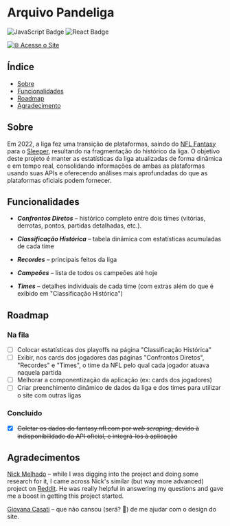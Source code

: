 # Arquivo Pandeliga

![JavaScript Badge](https://img.shields.io/badge/JavaScript-F7DF1C?style=for-the-badge&logo=javascript&logoColor=black)
![React Badge](https://img.shields.io/badge/React-61DAFB?style=for-the-badge&logo=react&logoColor=000000)

[![🌐 Acesse o Site](https://img.shields.io/badge/🌐_Acesse_o_Site-arquivo--pandeliga.vercel.app-292c31?style=for-the-badge)](https://arquivo-pandeliga.vercel.app/)

## Índice

- [Sobre](#sobre)
- [Funcionalidades](#funcionalidades)
- [Roadmap](#roadmap)
- [Agradecimento](#agradecimento)

## Sobre

Em 2022, a liga fez uma transição de plataformas, saindo do [NFL Fantasy](https://fantasy.nfl.com/) para o [Sleeper](https://sleeper.com/), resultando na fragmentação do histórico da liga. O objetivo deste projeto é manter as estatísticas da liga atualizadas de forma dinâmica e em tempo real, consolidando informações de ambas as plataformas usando suas APIs e oferecendo análises mais aprofundadas do que as plataformas oficiais podem fornecer.

## Funcionalidades

- **_Confrontos Diretos_** – histórico completo entre dois times (vitórias, derrotas, pontos, partidas detalhadas, etc.).

- **_Classificação Histórica_** – tabela dinâmica com estatísticas acumuladas de cada time

- **_Recordes_** – principais feitos da liga

- **_Campeões_** – lista de todos os campeões até hoje

- **_Times_** – detalhes individuais de cada time (com extras além do que é exibido em "Classificação Histórica")

## Roadmap

### Na fila

- [ ] Colocar estatísticas dos playoffs na página "Classificação Histórica"
- [ ] Exibir, nos cards dos jogadores das páginas "Confrontos Diretos", "Recordes" e "Times", o time da NFL pelo qual cada jogador atuava naquela partida
- [ ] Melhorar a componentização da aplicação (ex: cards dos jogadores)
- [ ] Criar preenchimento dinâmico de dados da liga e dos times para utilizar o site com outras ligas

### Concluído

- [x] ~~Coletar os dados do fantasy.nfl.com por _web scraping_, devido à indisponibilidade da API oficial, e integrá-los à aplicação~~

## Agradecimentos

[Nick Melhado](https://github.com/nmelhado) – while I was digging into the project and doing some research for it, I came across Nick's similar (but way more advanced) project on [Reddit](https://www.reddit.com/r/DynastyFF/comments/ow6fa9/league_website_using_sleeper_api/). He was really helpful in answering my questions and gave me a boost in getting this project started.

[Giovana Casati](https://www.linkedin.com/in/giovanacasati/) – que não cansou (será? 👀) de me ajudar com o design do site.
